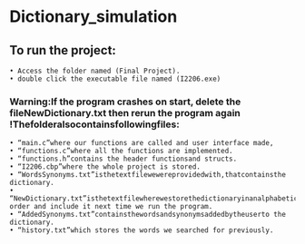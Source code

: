 # Dictionary_simulation

## To run the project:

    • Access the folder named (Final Project).
    • double click the executable file named (I2206.exe)
### Warning:If the program crashes on start, delete the fileNewDictionary.txt then rerun the program again !Thefolderalsocontainsfollowingfiles:
    • “main.c”where our functions are called and user interface made,
    • “functions.c”where all the functions are implemented.
    • “functions.h”contains the header functionsand structs.
    • “I2206.cbp”where the whole project is stored.
    • “WordsSynonyms.txt”isthetextfilewewereprovidedwith,thatcontainsthe dictionary.
    • “NewDictionary.txt”isthetextfilewherewestorethedictionaryinanalphabetical order and include it next time we run the program.
    • “AddedSynonyms.txt”containsthewordsandsynonymsaddedbytheuserto the dictionary.
    • “history.txt”which stores the words we searched for previously.

